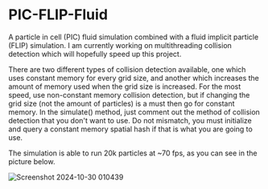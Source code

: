 # PIC-FLIP-Fluid
A particle in cell (PIC) fluid simulation combined with a fluid implicit particle (FLIP) simulation. 
I am currently working on multithreading collision detection which will hopefully speed up this project.

There are two different types of collision detection available, one which uses constant memory for every grid size, and another which increases the amount of memory used when the grid size is increased. For the most speed, use non-constant memory collision detection, but if changing the grid size (not the amount of particles) is a must then go for constant memory.
In the simulate() method, just comment out the method of collision detection that you don't want to use. Do not mismatch, you must initialize and query a constant memory spatial hash if that is what you are going to use. 

The simulation is able to run 20k particles at ~70 fps, as you can see in the picture below.

![Screenshot 2024-10-30 010439](https://github.com/user-attachments/assets/e057f33d-1b80-4e07-a6d5-76bfe07f58f9)
